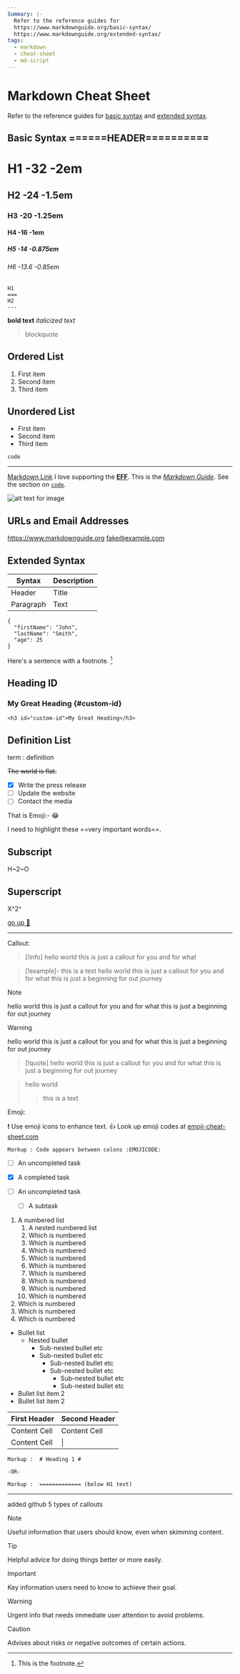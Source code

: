 ```yaml
---
Summary: |-
  Refer to the reference guides for
  https://www.markdownguide.org/basic-syntax/
  https://www.markdownguide.org/extended-syntax/
tags:
  - markdown
  - cheat-sheet
  - md-script
---
```


# Markdown Cheat Sheet

Refer to the reference guides for [basic syntax](https://www.markdownguide.org/basic-syntax/) and [extended syntax](https://www.markdownguide.org/extended-syntax/).

Basic Syntax
======HEADER==========
---

# H1 -32 -2em
## H2 -24 -1.5em
### H3 -20 -1.25em
#### H4 -16 -1em
##### H5 -14 -0.875em
###### H6 -13.6 -0.85em

```
H1
===
H2
---
```


**bold text**
*italicized text*

> blockquote

 Ordered List
---
1. First item
2. Second item
3. Third item

Unordered List
---
- First item
- Second item
- Third item

`code`

---

[Markdown Link](https://www.markdownguide.org)
I love supporting the **[EFF](https://eff.org)**.
This is the *[Markdown Guide](https://www.markdownguide.org)*.
See the section on [`code`](#code).


![alt text for image](https://www.markdownguide.org/assets/images/tux.png)

URLs and Email Addresses
---
<https://www.markdownguide.org>
<fake@example.com>


Extended Syntax
---

| Syntax | Description |
| ----------- | ----------- |
| Header | Title |
| Paragraph | Text |


```
{
  "firstName": "John",
  "lastName": "Smith",
  "age": 25
}
```


Here's a sentence with a footnote. [^1]

[^1]: This is the footnote.

Heading ID
---
### My Great Heading {#custom-id}
`<h3 id="custom-id">My Great Heading</h3>`


 Definition List
 ---
term
: definition


~~The world is flat.~~

- [x] Write the press release
- [ ] Update the website
- [ ] Contact the media

That is Emoji:-  :joy:

I need to highlight these ==very important words==.

Subscript
---
H~2~O

Superscript
---
X^2^


 [go up  🔼](#Markdown%20Cheat%20Sheet)
 
---

Callout:

> [!info] hello world this is just a callout for you and for what 

> [!example]- this is a text
> hello world this is just a callout for you and for what 
> this is just a beginning for out journey 

> [!NOTE]
> hello world this is just a callout for you and for what 
> this is just a beginning for out journey 

> [!warning]
> hello world this is just a callout for you and for what 
> this is just a beginning for out journey 

> [!quote]
> hello world this is just a callout for you and for what 
> this is just a beginning for out journey 

 > hello world
 >> this is a text 

Emoji:

:exclamation: Use emoji icons to enhance text. :+1:  Look up emoji codes at [emoji-cheat-sheet.com](http://emoji-cheat-sheet.com/)

    Markup : Code appears between colons :EMOJICODE:



- [ ] An uncompleted task
- [x] A completed task


- [ ] An uncompleted task
    - [ ] A subtask


1. A numbered list
    1. A nested numbered list
    2. Which is numbered
    2. Which is numbered
    2. Which is numbered  
      2. Which is numbered  
      2. Which is numbered  
      2. Which is numbered  
      2. Which is numbered  
    2. Which is numbered  
    2. Which is numbered  
2. Which is numbered
2. Which is numbered
2. Which is numbered

* Bullet list
    * Nested bullet
        * Sub-nested bullet etc
        * Sub-nested bullet etc
          * Sub-nested bullet etc
          * Sub-nested bullet etc
            * Sub-nested bullet etc
            * Sub-nested bullet etc
* Bullet list item 2
* Bullet list item 2


First Header  | Second Header
------------- | -------------
Content Cell  | Content Cell
Content Cell  | \|

    Markup :  # Heading 1 #
    
    -OR-
    
    Markup :  ============= (below H1 text)

---

added github 5 types of callouts

> [!NOTE]
> Useful information that users should know, even when skimming content.

> [!TIP]
> Helpful advice for doing things better or more easily.

> [!IMPORTANT]
> Key information users need to know to achieve their goal.

> [!WARNING]
> Urgent info that needs immediate user attention to avoid problems.

> [!CAUTION]
> Advises about risks or negative outcomes of certain actions.



